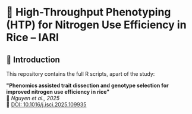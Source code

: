 # 🌾 High-Throughput Phenotyping (HTP) for Nitrogen Use Efficiency in Rice – IARI

## 📘 Introduction

This repository contains the full R scripts, apart of the study:

**"Phenomics assisted trait dissection and genotype selection for improved nitrogen use efficiency in rice"**  
📄 *Nguyen et al., 2025*  
🔗 [DOI: 10.1016/j.isci.2025.109935](https://doi.org/10.1016/j.isci.2025.109935)
